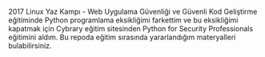 2017 Linux Yaz Kampı - Web Uygulama Güvenliği ve Güvenli Kod Geliştirme eğitiminde Python programlama eksikliğimi farkettim ve bu eksikliğimi kapatmak için Cybrary eğitim sitesinden Python for Security Professionals eğitimini aldım. Bu repoda eğitim sırasında yararlandığım materyalleri bulabilirsiniz.